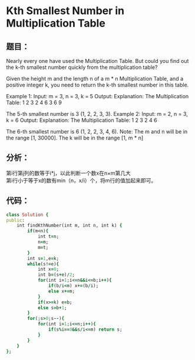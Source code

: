 # Kth Smallest Number in Multiplication Table
## 题目：
Nearly every one have used the Multiplication Table. But could you find out the k-th smallest number quickly from the multiplication table?

Given the height m and the length n of a m * n Multiplication Table, and a positive integer k, you need to return the k-th smallest number in this table.

Example 1:
Input: m = 3, n = 3, k = 5
Output: 
Explanation: 
The Multiplication Table:
1	2	3
2	4	6
3	6	9

The 5-th smallest number is 3 (1, 2, 2, 3, 3).
Example 2:
Input: m = 2, n = 3, k = 6
Output: 
Explanation: 
The Multiplication Table:
1	2	3
2	4	6

The 6-th smallest number is 6 (1, 2, 2, 3, 4, 6).
Note:
The m and n will be in the range [1, 30000].
The k will be in the range [1, m * n]
## 分析：
第i行第j列的数等于i*j，以此判断一个数x在n×m第几大<br>
第i行小于等于x的数有min（n，x/i）个，将m行的值加起来即可。<br> 
## 代码：
```ruby
class Solution {
public:
    int findKthNumber(int m, int n, int k) {
        if(m<n){
            int t=n;
            n=m;
            m=t;
        }
        int s=1,e=k;
        while(s!=e){
            int x=0;
            int b=(s+e)/2;
            for(int i=1;i<=n&&i<=b;i++){
                if(b/i<m) x+=(b/i);
                else x+=m;
            }
            if(x>=k) e=b;
            else s=b+1;
        }
        for(;s>0;s--){
            for(int i=1;i<=n;i++){
                if(s%i==0&&s/i<=m) return s;
            }   
        }
    }
};
